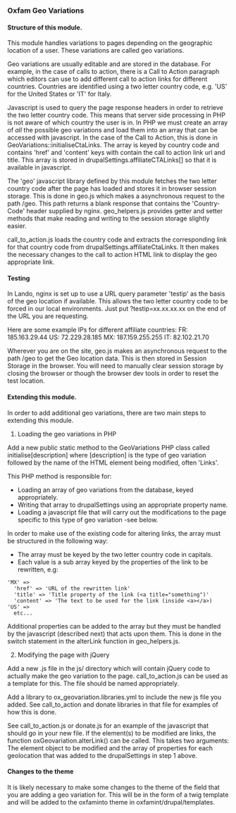 ### Oxfam Geo Variations

#### Structure of this module.

This module handles variations to pages depending on the geographic location of
a user. These variations are called geo variations.

Geo variations are usually editable and are stored in the database. For example,
in the case of calls to action, there is a Call to Action paragraph which
editors can use to add different call to action links for different countries.
Countries are identified using a two letter country code, e.g. 'US' for the
United States or 'IT' for Italy.

Javascript is used to query the page response headers in order to retrieve the
two letter country code. This means that server side processing in PHP is not
aware of which country the user is in. In PHP we must create an array of _all_
the possible geo variations and load them into an array that can be accessed
with javascript. In the case of the Call to Action, this is done in
GeoVariations::initialiseCtaLinks. The array is keyed by country code and
contains 'href' and 'content' keys with contain the call to action link url and
title. This array is stored in drupalSettings.affiliateCTALinks[] so that it is
available in javascript.

The 'geo' javascript library defined by this module fetches the two letter
country code after the page has loaded and stores it in browser session storage.
This is done in geo.js which makes a asynchronous request to the path /geo. This
path returns a blank response that contains the 'Country-Code' header supplied
by nginx. geo_helpers.js provides getter and setter methods that make reading
and writing to the session storage slightly easier.

call_to_action.js loads the country code and extracts the corresponding link for
that country code from drupalSettings.affiliateCtaLinks. It then makes the
necessary changes to the call to action HTML link to display the geo appropriate
link.

#### Testing

In Lando, nginx is set up to use a URL query parameter 'testip' as the basis of
the geo location if available. This allows the two letter country code to be
forced in our local environments. Just put ?testip=xx.xx.xx.xx on the end of the
URL you are requesting.

Here are some example IPs for different affiliate countries:
FR: 185.163.29.44
US: 72.229.28.185
MX: 187.159.255.255
IT: 82.102.21.70

Wherever you are on the site, geo.js makes an asynchronous request to the path
/geo to get the Geo location data. This is then stored in Session Storage in the
browser. You will need to manually clear session storage by closing the
browser or though the browser dev tools in order to reset the test location.

#### Extending this module.

In order to add additional geo variations, there are two main steps to extending
this module.

1. Loading the geo variations in PHP

Add a new public static method to the GeoVariations PHP class called
initialise[description] where [description] is the type of geo variation
followed by the name of the HTML element being modified, often 'Links'.

This PHP method is responsible for:
- Loading an array of geo variations from the database, keyed appropriately.
- Writing that array to drupalSettings using an appropriate property name.
- Loading a javascript file that will carry out the modifications to the page
specific to this type of geo variation -see below.

In order to make use of the existing code for altering links, the array must be
structured in the following way:

- The array must be keyed by the two letter country code in capitals.
- Each value is a sub array keyed by the properties of the link to be rewritten,
e.g:

```
'MX' =>
  'href' => 'URL of the rewritten link'
  'title' => 'Title property of the link (<a title="something")'
  'content' => 'The text to be used for the link (inside <a></a>)
'US' =>
  etc...
```

Additional properties can be added to the array but they must be handled by the
javascript (described next) that acts upon them.  This is done in the switch
statement in the alterLink function in geo_helpers.js.

2. Modifying the page with jQuery

Add a new .js file in the js/ directory which will contain jQuery code to
actually make the geo variation to the page. call_to_action.js can be used as a
template for this. The file should be named appropriately.

Add a library to ox_geovariation.libraries.yml to include the new js file you
added. See call_to_action and donate libraries in that file for examples of how
this is done.

See call_to_action.js or donate.js for an example of the javascript that should
go in your new file. If the element(s) to be modified are links, the function
oxGeovariation.alterLink() can be called. This takes two arguments: The element
object to be modified and the array of properties for each geolocation that was
added to the drupalSettings in step 1 above.

#### Changes to the theme

It is likely necessary to make some changes to the theme of the field that you
are adding a geo variation for. This will be in the form of a twig template and
will be added to the oxfaminto theme in oxfamint/drupal/templates.
